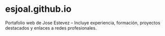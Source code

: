 # esjoal.github.io
Portafolio web de Jose Estevez –  Incluye experiencia, formación, proyectos destacados y enlaces a redes profesionales.
